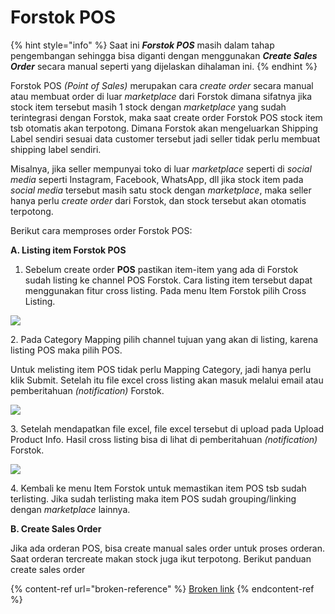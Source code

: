 # Forstok POS

{% hint style="info" %}
Saat ini _**Forstok POS**_ masih dalam tahap pengembangan sehingga bisa diganti dengan menggunakan _**Create Sales Order**_ secara manual seperti yang dijelaskan dihalaman ini.
{% endhint %}

Forstok POS _(Point of Sales)_ merupakan cara _create order_ secara manual atau membuat order di luar _marketplace_ dari Forstok dimana sifatnya jika stock item tersebut masih 1 stock dengan _marketplace_ yang sudah terintegrasi dengan Forstok, maka saat create order Forstok POS stock item tsb otomatis akan terpotong. Dimana Forstok akan mengeluarkan Shipping Label sendiri sesuai data customer tersebut jadi seller tidak perlu membuat shipping label sendiri.

Misalnya, jika seller mempunyai toko di luar _marketplace_ seperti di _social media_ seperti Instagram, Facebook, WhatsApp, dll jika stock item pada _social media_ tersebut masih satu stock dengan _marketplace_, maka seller hanya perlu _create order_ dari Forstok, dan stock tersebut akan otomatis terpotong.

Berikut cara memproses order Forstok POS:

**A. Listing item Forstok POS**

1. Sebelum create order **POS** pastikan item-item yang ada di Forstok sudah listing ke channel POS Forstok. Cara listing item tersebut dapat menggunakan fitur cross listing. Pada menu Item Forstok pilih Cross Listing.

![](https://s3.amazonaws.com/cdn.freshdesk.com/data/helpdesk/attachments/production/48031926692/original/UuzhNV62KwdbRd47GPiKWr-buKft\_IFSgw.png?1584082946)

2\. Pada Category Mapping pilih channel tujuan yang akan di listing, karena listing POS maka pilih POS.

Untuk melisting item POS tidak perlu Mapping Category, jadi hanya perlu klik Submit. Setelah itu file excel cross listing akan masuk melalui email atau pemberitahuan _(notification)_ Forstok.

![](https://s3.amazonaws.com/cdn.freshdesk.com/data/helpdesk/attachments/production/48031926848/original/Vb4DCByj-MZx64w4I6-f544OMsmcoJTqnA.png?1584083036)

3\. Setelah mendapatkan file excel, file excel tersebut di upload pada Upload Product Info. Hasil cross listing bisa di lihat di pemberitahuan _(notification)_ Forstok.

![](https://s3.amazonaws.com/cdn.freshdesk.com/data/helpdesk/attachments/production/48031926677/original/i6jC7FineztRExhEVm8PqriMjhuh2terbg.png?1584082943)

4\. Kembali ke menu Item Forstok untuk memastikan item POS tsb sudah terlisting. Jika sudah terlisting maka item POS sudah grouping/linking dengan _marketplace_ lainnya.

**B. Create Sales Order**

Jika ada orderan POS, bisa create manual sales order untuk proses orderan. Saat orderan tercreate makan stock juga ikut terpotong. Berikut panduan create sales order

{% content-ref url="broken-reference" %}
[Broken link](broken-reference)
{% endcontent-ref %}
